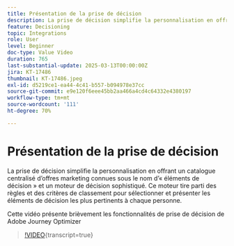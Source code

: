 ```yaml
---
title: Présentation de la prise de décision
description: La prise de décision simplifie la personnalisation en offrant un catalogue centralisé d’offres marketing connues sous le nom d’« éléments de décision » et un moteur de décision sophistiqué. Ce moteur tire parti des règles et des critères de classement pour sélectionner et présenter les éléments de décision les plus pertinents à chaque personne. Cette vidéo présente brièvement les fonctionnalités de prise de décision de Adobe Journey Optimizer&gt;
feature: Decisioning
topic: Integrations
role: User
level: Beginner
doc-type: Value Video
duration: 765
last-substantial-update: 2025-03-13T00:00:00Z
jira: KT-17486
thumbnail: KT-17486.jpeg
exl-id: d5219ce1-ea44-4c41-b557-b094978e37cc
source-git-commit: e9e120f6eee45bb2aa466a4cd4c64332e4380197
workflow-type: tm+mt
source-wordcount: '111'
ht-degree: 70%

---
```


# Présentation de la prise de décision

La prise de décision simplifie la personnalisation en offrant un catalogue centralisé d’offres marketing connues sous le nom d’« éléments de décision » et un moteur de décision sophistiqué. Ce moteur tire parti des règles et des critères de classement pour sélectionner et présenter les éléments de décision les plus pertinents à chaque personne.

Cette vidéo présente brièvement les fonctionnalités de prise de décision de Adobe Journey Optimizer

>[!VIDEO](https://video.tv.adobe.com/v/3451101?quality=12&learn=on){transcript=true}
